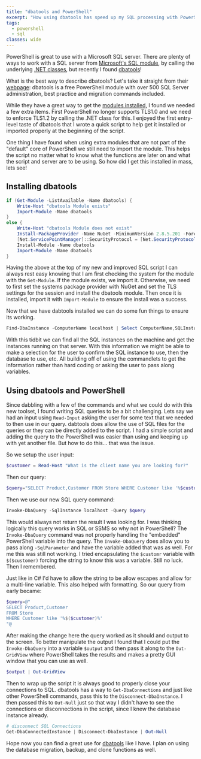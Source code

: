 ```yaml
---
title: "dbatools and PowerShell"
excerpt: "How using dbatools has speed up my SQL processing with PowerShell."
tags:
  - powershell
  - sql
classes: wide
---
```


PowerShell is great to use with a Microsoft SQL server. There are plenty of ways to work with a SQL server from [Microsoft's SQL module](https://docs.microsoft.com/en-us/sql/powershell/download-sql-server-ps-module?view=sql-server-ver16), by calling the underlying [.NET classes](https://www.delftstack.com/howto/powershell/running-sql-queries-in-powershell/), but recently I found [dbatools](https://dbatools.io)!

<!--more-->

What is the best way to describe dbatools? Let's take it straight from their [webpage](https://dbatools.io/getting-started/): dbatools is a free PowerShell module with over 500 SQL Server administration, best practice and migration commands included.

While they have a great way to get the [modules installed](https://dbatools.io/download/), I found we needed a few extra items. First PowerShell no longer supports TLS1.0 and we need to enforce TLS1.2 by calling the .NET class for this. I enjoyed the first entry-level taste of dbatools that I wrote a quick script to help get it installed or imported properly at the beginning of the script.

One thing I have found when using extra modules that are not part of the "default" core of PowerShell we still need to import the module. This helps the script no matter what to know what the functions are later on and what the script and server are to be using. So how did I get this installed in mass, lets see!

## Installing dbatools

```powershell
if (Get-Module -ListAvailable -Name dbatools) {
    Write-Host "dbatools Module exists"
    Import-Module -Name dbatools
} 
else {
    Write-Host "dbatools Module does not exist"
    Install-PackageProvider -Name NuGet -MinimumVersion 2.8.5.201 -Force
    [Net.ServicePointManager]::SecurityProtocol = [Net.SecurityProtocolType]::Tls12
    Install-Module -Name dbatools
    Import-Module -Name dbatools
}
```

Having the above at the top of my new and improved SQL script I can always rest easy knowing that I am first checking the system for the module with the `Get-Module`. If the module exists, we import it. Otherwise, we need to first set the systems package provider with NuGet and set the TLS settings for the session and install the dbatools module. Then once it is installed, import it with `Import-Module` to ensure the install was a success.

Now that we have dabtools installed we can do some fun things to ensure its working.

```powershell
Find-DbaInstance -ComputerName localhost | Select ComputerName,SQLInstance -Unique
```

With this tidbit we can find all the SQL instances on the machine and get the instances running on that server. With this information we might be able to make a selection for the user to confirm the SQL instance to use, then the database to use, etc. All building off of using the commandlets to get the information rather than hard coding or asking the user to pass along variables.

## Using dbatools and PowerShell

Since dabbling with a few of the commands and what we could do with this new toolset, I found writing SQL queries to be a bit challenging. Lets say we had an input using `Read-Input` asking the user for some text that we needed to then use in our query. dabtools does allow the use of SQL files for the queries or they can be directly added to the script. I had a simple script and adding the query to the PowerShell was easier than using and keeping up with yet another file. But how to do this... that was the issue.

So we setup the user input:

```powershell
$customer = Read-Host "What is the client name you are looking for?"
```

Then our query:

```powershell
$query="SELECT Product,Customer FROM Store WHERE Customer like '%$customer%'"
```

Then we use our new SQL query command: 

```powershell
Invoke-DbaQuery -SqlInstance localhost -Query $query
```

This would always not return the result I was looking for. I was thinking logically this query works in SQL or SSMS so why not in PowerShell? The `Invoke-DbaQuery` command was not properly handling the "embedded" PowerShell variable into the query. The `Invoke-DbaQuery` does allow you to pass along `-SqlParameter` and have the variable added that was as well. For me this was still not working. I tried encapsulating the `$customr` variable with `$($customer)` forcing the string to know this was a variable. Still no luck. Then I remembered.

Just like in C# I'd have to allow the string to be allow escapes and allow for a multi-line variable. This also helped with formatting. So our query from early became:

```powershell
$query=@"
SELECT Product,Customer 
FROM Store 
WHERE Customer like '%$($customer)%'
"@
```

After making the change here the query worked as it should and output to the screen. To better manipulate the output I found that I could put the `Invoke-DbaQuery` into a variable `$output` and then pass it along to the `Out-GridView` where PowerShell takes the results and makes a pretty GUI window that you can use as well.

```powershell
$output | Out-GridView
```

Then to wrap up the script it is always good to properly close your connections to SQL. dbatools has a way to `Get-DbaConnections` and just like other PowerShell commands, pass this to the `Disconnect-DbaInstance`. I then passed this to `Out-Null` just so that way I didn't have to see the connections or disconnections in the script, since I knew the database instance already.

```powershell
# disconnect SQL Connections
Get-DbaConnectedInstance | Disconnect-DbaInstance | Out-Null
```

Hope now you can find a great use for [dbatools](https://dbatools.io) like I have. I plan on using the database migration, backup, and clone functions as well.
